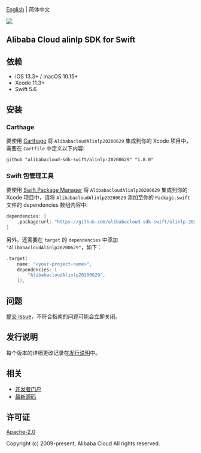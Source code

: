 [English](README.md) | 简体中文

![](https://aliyunsdk-pages.alicdn.com/icons/AlibabaCloud.svg)

## Alibaba Cloud alinlp SDK for Swift

## 依赖

- iOS 13.3+ / macOS 10.15+
- Xcode 11.3+
- Swift 5.6

## 安装

### Carthage

要使用 [Carthage](https://github.com/Carthage/Carthage) 将 `AlibabacloudAlinlp20200629` 集成到你的 Xcode 项目中，需要在 `Cartfile` 中定义以下内容:

```ogdl
github "alibabacloud-sdk-swift/alinlp-20200629" "1.8.0"
```

### Swift 包管理工具

要使用 [Swift Package Manager](https://swift.org/package-manager/) 将 `AlibabacloudAlinlp20200629` 集成到你的 Xcode 项目中，请将 `AlibabacloudAlinlp20200629` 添加至你的 `Package.swift` 文件的 dependencies 数组内容中:

```swift
dependencies: [
    .package(url: "https://github.com/alibabacloud-sdk-swift/alinlp-20200629.git", from: "1.8.0")
]
```

另外，还需要在 `target` 的 `dependencies` 中添加 `"AlibabacloudAlinlp20200629"`，如下：

```swift
.target(
    name: "<your-project-name>",
    dependencies: [
        "AlibabacloudAlinlp20200629",
    ]),
```

## 问题

[提交 Issue](https://github.com/alibabacloud-sdk-swift/alinlp-20200629/issues/new)，不符合指南的问题可能会立即关闭。

## 发行说明

每个版本的详细更改记录在[发行说明](./ChangeLog.txt)中。

## 相关

* [开发者门户](https://next.api.aliyun.com/home)
* [最新源码](https://github.com/alibabacloud-sdk-swift/alinlp-20200629)

## 许可证

[Apache-2.0](http://www.apache.org/licenses/LICENSE-2.0)

Copyright (c) 2009-present, Alibaba Cloud All rights reserved.
